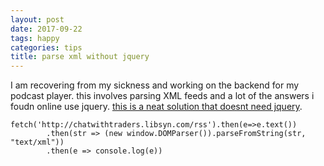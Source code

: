 ```yaml
---
layout: post
date: 2017-09-22
tags: happy
categories: tips
title: parse xml without jquery
---
```


I am recovering from my sickness and working on the backend for my podcast player. this involves parsing XML feeds and a lot of the answers i foudn online use jquery. [this is a neat solution that doesnt need jquery](https://stackoverflow.com/a/41009103).

```
fetch('http://chatwithtraders.libsyn.com/rss').then(e=>e.text())
        .then(str => (new window.DOMParser()).parseFromString(str, "text/xml"))
        .then(e => console.log(e))
```
